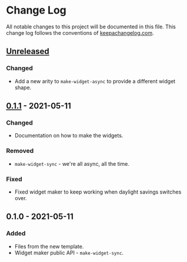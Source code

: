 # Change Log
All notable changes to this project will be documented in this file. This change log follows the conventions of [keepachangelog.com](http://keepachangelog.com/).

## [Unreleased]
### Changed
- Add a new arity to `make-widget-async` to provide a different widget shape.

## [0.1.1] - 2021-05-11
### Changed
- Documentation on how to make the widgets.

### Removed
- `make-widget-sync` - we're all async, all the time.

### Fixed
- Fixed widget maker to keep working when daylight savings switches over.

## 0.1.0 - 2021-05-11
### Added
- Files from the new template.
- Widget maker public API - `make-widget-sync`.

[Unreleased]: https://sourcehost.site/your-name/clojupyter-kernel/compare/0.1.1...HEAD
[0.1.1]: https://sourcehost.site/your-name/clojupyter-kernel/compare/0.1.0...0.1.1
